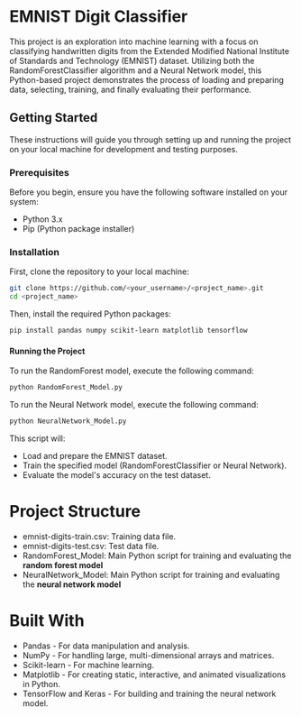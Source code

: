 # EMNIST Digit Classifier

This project is an exploration into machine learning with a focus on classifying handwritten digits from the Extended Modified National Institute of Standards and Technology (EMNIST) dataset. Utilizing both the RandomForestClassifier algorithm and a Neural Network model, this Python-based project demonstrates the process of loading and preparing data, selecting, training, and finally evaluating their performance.

## Getting Started

These instructions will guide you through setting up and running the project on your local machine for development and testing purposes.

### Prerequisites

Before you begin, ensure you have the following software installed on your system:

- Python 3.x
- Pip (Python package installer)

### Installation

First, clone the repository to your local machine:

```bash
git clone https://github.com/<your_username>/<project_name>.git
cd <project_name>
```

Then, install the required Python packages:
```bash
pip install pandas numpy scikit-learn matplotlib tensorflow
```

#### Running the Project
To run the RandomForest model, execute the following command:

```bash
python RandomForest_Model.py
```

To run the Neural Network model, execute the following command:
```bash
python NeuralNetwork_Model.py
```

This script will:

* Load and prepare the EMNIST dataset.
* Train the specified model (RandomForestClassifier or Neural Network).
* Evaluate the model's accuracy on the test dataset.


# Project Structure
* emnist-digits-train.csv: Training data file.
* emnist-digits-test.csv: Test data file.
* RandomForest_Model: Main Python script for training and evaluating the **random forest model**
* NeuralNetwork_Model: Main Python script for training and evaluating the **neural network model**

# Built With

* Pandas - For data manipulation and analysis.
* NumPy - For handling large, multi-dimensional arrays and matrices.
* Scikit-learn - For machine learning.
* Matplotlib - For creating static, interactive, and animated visualizations in Python.
* TensorFlow and Keras - For building and training the neural network model.
